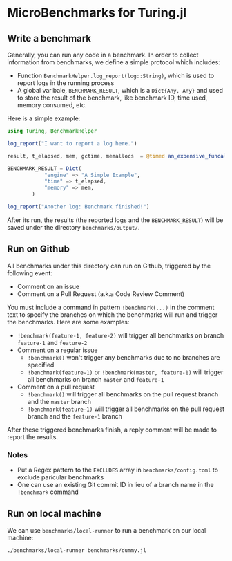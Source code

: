 # MicroBenchmarks for Turing.jl

## Write a benchmark

Generally, you can run any code in a benchmark. In order to collect
information from benchmarks, we define a simple protocol which
includes:

- Function `BenchmarkHelper.log_report(log::String)`, which is used to
  report logs in the running process
- A global varibale, `BENCHMARK_RESULT`, which is a `Dict{Any, Any}`
  and used to store the result of the benchmark, like benchmark ID,
  time used, memory consumed, etc.

Here is a simple example:

```julia
using Turing, BenchmarkHelper

log_report("I want to report a log here.")

result, t_elapsed, mem, gctime, memallocs  = @timed an_expensive_funcall()

BENCHMARK_RESULT = Dict(
            "engine" => "A Simple Example",
            "time" => t_elapsed,
            "memory" => mem,
        )

log_report("Another log: Benchmark finished!")

```

After its run, the results (the reported logs and the
`BENCHMARK_RESULT`) will be saved under the directory
`benchmarks/output/`.

## Run on Github

All benchmarks under this directory can run on Github, triggered by
the following event:

- Comment on an issue
- Comment on a Pull Request (a.k.a Code Review Comment)

You must include a command in pattern `!benchmark(...)` in the comment
text to specify the branches on which the benchmarks will run and
trigger the benchmarks. Here are some examples:

- `!benchmark(feature-1, feature-2)` will trigger all benchmarks on
    branch `feature-1` and `feature-2`
- Comment on a regular issue
  - `!benchmark()` won't trigger any benchmarks due to no branches are
    specified
  - `!benchmark(feature-1)` or `!benchmark(master, feature-1)`
    will trigger all benchmarks on branch `master` and `feature-1`
- Comment on a pull request
  - `!benchmark()` will trigger all benchmarks on the pull request
    branch and the `master` branch
  - `!benchmark(feature-1)` will trigger all benchmarks on the pull request
    branch and the `feature-1` branch


After these triggered benchmarks finish, a reply comment will be made
to report the results.

### Notes

- Put a Regex pattern to the `EXCLUDES` array in
  `benchmarks/config.toml` to exclude paricular benchmarks
- One can use an existing Git commit ID in lieu of a branch name in
  the `!benchmark` command

## Run on local machine

We can use `benchmarks/local-runner` to run a benchmark on our local machine:

```bash
./benchmarks/local-runner benchmarks/dummy.jl
```
